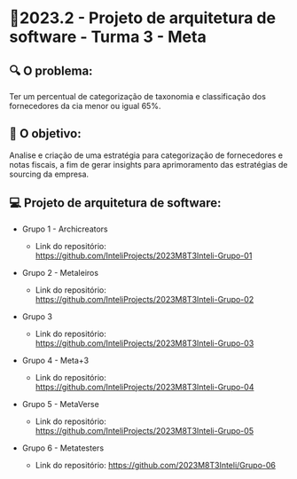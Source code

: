# 🙋‍2023.2 - Projeto de arquitetura de software - Turma 3 - Meta

## 🔍 O problema:

Ter um percentual de categorização de taxonomia e classificação dos fornecedores da cia menor ou igual 65%.

## 🎯 O objetivo:

Analise e criação de uma estratégia para categorização de  fornecedores e notas fiscais, a fim de gerar insights para aprimoramento das estratégias de sourcing da empresa.

## 💻 Projeto de arquitetura de software:

- Grupo 1 - Archicreators
  - Link do repositório: https://github.com/InteliProjects/2023M8T3Inteli-Grupo-01

- Grupo 2 - Metaleiros
  - Link do repositório: https://github.com/InteliProjects/2023M8T3Inteli-Grupo-02

- Grupo 3
  - Link do repositório: https://github.com/InteliProjects/2023M8T3Inteli-Grupo-03

- Grupo 4 - Meta+3
  - Link do repositório: https://github.com/InteliProjects/2023M8T3Inteli-Grupo-04

- Grupo 5 - MetaVerse
  - Link do repositório: https://github.com/InteliProjects/2023M8T3Inteli-Grupo-05

- Grupo 6 - Metatesters
  - Link do repositório: https://github.com/2023M8T3Inteli/Grupo-06
